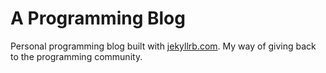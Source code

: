 # A Programming Blog

Personal programming blog built with [jekyllrb.com](https://jekyllrb.com/). My way of giving back to the programming community. 
